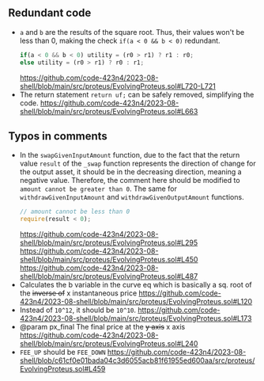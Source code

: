 ## Redundant code
- `a` and `b` are the results of the square root. Thus, their values won't be less than 0, making the check `if(a < 0 && b < 0)` redundant.
  ```js
  if(a < 0 && b < 0) utility = (r0 > r1) ? r1 : r0;
  else utility = (r0 > r1) ? r0 : r1;
  ```
  https://github.com/code-423n4/2023-08-shell/blob/main/src/proteus/EvolvingProteus.sol#L720-L721
- The return statement `return uf;` can be safely removed, simplifying the code.
https://github.com/code-423n4/2023-08-shell/blob/main/src/proteus/EvolvingProteus.sol#L663
## Typos in comments
- In the `swapGivenInputAmount` function, due to the fact that the return value `result` of the `_swap` function represents the direction of change for the output asset, it should be in the decreasing direction, meaning a negative value. Therefore, the comment here should be modified to `amount cannot be greater than 0`. The same for `withdrawGivenInputAmount` and `withdrawGivenOutputAmount` functions.
  ```js
  // amount cannot be less than 0
  require(result < 0);
  ```
  https://github.com/code-423n4/2023-08-shell/blob/main/src/proteus/EvolvingProteus.sol#L295
  https://github.com/code-423n4/2023-08-shell/blob/main/src/proteus/EvolvingProteus.sol#L450
  https://github.com/code-423n4/2023-08-shell/blob/main/src/proteus/EvolvingProteus.sol#L487
- Calculates the b variable in the curve eq which is basically a sq. root of the ~~inverse of~~ x instantaneous price
https://github.com/code-423n4/2023-08-shell/blob/main/src/proteus/EvolvingProteus.sol#L120
- Instead of `10^12`, it should be `10^10`.
https://github.com/code-423n4/2023-08-shell/blob/main/src/proteus/EvolvingProteus.sol#L173
- @param px_final The final price at the ~~y axis~~ x axis
https://github.com/code-423n4/2023-08-shell/blob/main/src/proteus/EvolvingProteus.sol#L240
- `FEE_UP` should be `FEE_DOWN`
https://github.com/code-423n4/2023-08-shell/blob/c61cf0e01bada04c3d6055acb81f61955ed600aa/src/proteus/EvolvingProteus.sol#L459